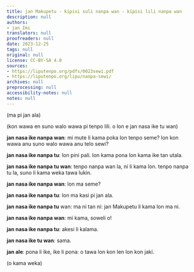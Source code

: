 ```yaml
---
title: jan Makupetu - kipisi suli nanpa wan - kipisi lili nanpa wan
description: null
authors:
- jan Imi
translators: null
proofreaders: null
date: 2023-12-25
tags: null
original: null
license: CC-BY-SA 4.0
sources:
- https://liputenpo.org/pdfs/0023sewi.pdf
- https://liputenpo.org/lipu/nanpa-sewi/
archives: null
preprocessing: null
accessibility-notes: null
notes: null
---
```


(ma pi jan ala)

(kon wawa en suno walo wawa pi tenpo lili. o lon e jan nasa ike tu wan)

**jan nasa ike nanpa wan**: mi mute li kama poka lon tenpo seme? lon kon wawa anu suno walo wawa anu telo sewi?

**jan nasa ike nanpa tu**: lon pini pali. lon kama pona lon kama ike tan utala.

**jan nasa ike nanpa tu wan**: tenpo nanpa wan la, ni li kama lon. tenpo nanpa tu la, suno li kama weka tawa lukin.

**jan nasa ike nanpa wan**: lon ma seme?

**jan nasa ike nanpa tu**: lon ma kasi pi jan ala.

**jan nasa ike nanpa tu** wan: ma ni tan ni: jan Makupetu li kama lon ma ni.

**jan nasa ike nanpa wan**: mi kama, soweli o!

**jan nasa ike nanpa tu**: akesi li kalama.

**jan nasa ike tu wan**: sama.

**jan ale**: pona li ike, ike li pona: o tawa lon kon len lon kon jaki.

(o kama weka)